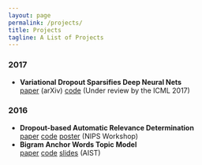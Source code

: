 ```yaml
---
layout: page
permalink: /projects/
title: Projects
tagline: A List of Projects
---
```


### 2017 
*  **Variational Dropout Sparsifies Deep Neural Nets**  
	[paper](https://arxiv.org/abs/1701.05369) (arXiv)
	[code](https://github.com/ars-ashuha/variational-dropout-sparsifies-dnn)
	(Under review by the ICML 2017)

### 2016 

*  **Dropout-based Automatic Relevance Determination**  
	[paper](http://bayesiandeeplearning.org/papers/BDL_18.pdf) 
	[code](https://github.com/DMolchanovSk/vd-ard-bdl16) 
	[poster](https://ars-ashuha.ru/pdf/nips16_vdo/nips_poster.pdf) 
	(NIPS Workshop)
* **Bigram Anchor Words Topic Model**  
	[paper](https://github.com/ars-ashuha/bigram-anchor-words/blob/master/bigram-anchor-words.pdf) 
	[code](https://github.com/ars-ashuha/bigram-anchor-words) 
	[slides](https://github.com/ars-ashuha/bigram-anchor-words/blob/master/docs/pres/aist16_pres.pdf)
	(AIST)
